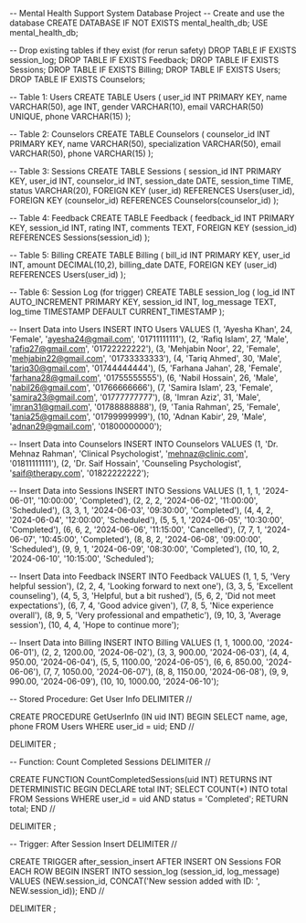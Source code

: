 -- Mental Health Support System Database Project
-- Create and use the database
CREATE DATABASE IF NOT EXISTS mental_health_db;
USE mental_health_db;

-- Drop existing tables if they exist (for rerun safety)
DROP TABLE IF EXISTS session_log;
DROP TABLE IF EXISTS Feedback;
DROP TABLE IF EXISTS Sessions;
DROP TABLE IF EXISTS Billing;
DROP TABLE IF EXISTS Users;
DROP TABLE IF EXISTS Counselors;

-- Table 1: Users
CREATE TABLE Users (
  user_id INT PRIMARY KEY,
  name VARCHAR(50),
  age INT,
  gender VARCHAR(10),
  email VARCHAR(50) UNIQUE,
  phone VARCHAR(15)
);

-- Table 2: Counselors
CREATE TABLE Counselors (
  counselor_id INT PRIMARY KEY,
  name VARCHAR(50),
  specialization VARCHAR(50),
  email VARCHAR(50),
  phone VARCHAR(15)
);

-- Table 3: Sessions
CREATE TABLE Sessions (
  session_id INT PRIMARY KEY,
  user_id INT,
  counselor_id INT,
  session_date DATE,
  session_time TIME,
  status VARCHAR(20),
  FOREIGN KEY (user_id) REFERENCES Users(user_id),
  FOREIGN KEY (counselor_id) REFERENCES Counselors(counselor_id)
);

-- Table 4: Feedback
CREATE TABLE Feedback (
  feedback_id INT PRIMARY KEY,
  session_id INT,
  rating INT,
  comments TEXT,
  FOREIGN KEY (session_id) REFERENCES Sessions(session_id)
);

-- Table 5: Billing
CREATE TABLE Billing (
  bill_id INT PRIMARY KEY,
  user_id INT,
  amount DECIMAL(10,2),
  billing_date DATE,
  FOREIGN KEY (user_id) REFERENCES Users(user_id)
);

-- Table 6: Session Log (for trigger)
CREATE TABLE session_log (
  log_id INT AUTO_INCREMENT PRIMARY KEY,
  session_id INT,
  log_message TEXT,
  log_time TIMESTAMP DEFAULT CURRENT_TIMESTAMP
);

-- Insert Data into Users
INSERT INTO Users VALUES
(1, 'Ayesha Khan', 24, 'Female', 'ayesha24@gmail.com', '01711111111'),
(2, 'Rafiq Islam', 27, 'Male', 'rafiq27@gmail.com', '01722222222'),
(3, 'Mehjabin Noor', 22, 'Female', 'mehjabin22@gmail.com', '01733333333'),
(4, 'Tariq Ahmed', 30, 'Male', 'tariq30@gmail.com', '01744444444'),
(5, 'Farhana Jahan', 28, 'Female', 'farhana28@gmail.com', '01755555555'),
(6, 'Nabil Hossain', 26, 'Male', 'nabil26@gmail.com', '01766666666'),
(7, 'Samira Islam', 23, 'Female', 'samira23@gmail.com', '01777777777'),
(8, 'Imran Aziz', 31, 'Male', 'imran31@gmail.com', '01788888888'),
(9, 'Tania Rahman', 25, 'Female', 'tania25@gmail.com', '01799999999'),
(10, 'Adnan Kabir', 29, 'Male', 'adnan29@gmail.com', '01800000000');

-- Insert Data into Counselors
INSERT INTO Counselors VALUES
(1, 'Dr. Mehnaz Rahman', 'Clinical Psychologist', 'mehnaz@clinic.com', '01811111111'),
(2, 'Dr. Saif Hossain', 'Counseling Psychologist', 'saif@therapy.com', '01822222222');

-- Insert Data into Sessions
INSERT INTO Sessions VALUES
(1, 1, 1, '2024-06-01', '10:00:00', 'Completed'),
(2, 2, 2, '2024-06-02', '11:00:00', 'Scheduled'),
(3, 3, 1, '2024-06-03', '09:30:00', 'Completed'),
(4, 4, 2, '2024-06-04', '12:00:00', 'Scheduled'),
(5, 5, 1, '2024-06-05', '10:30:00', 'Completed'),
(6, 6, 2, '2024-06-06', '11:15:00', 'Cancelled'),
(7, 7, 1, '2024-06-07', '10:45:00', 'Completed'),
(8, 8, 2, '2024-06-08', '09:00:00', 'Scheduled'),
(9, 9, 1, '2024-06-09', '08:30:00', 'Completed'),
(10, 10, 2, '2024-06-10', '10:15:00', 'Scheduled');

-- Insert Data into Feedback
INSERT INTO Feedback VALUES
(1, 1, 5, 'Very helpful session'),
(2, 2, 4, 'Looking forward to next one'),
(3, 3, 5, 'Excellent counseling'),
(4, 5, 3, 'Helpful, but a bit rushed'),
(5, 6, 2, 'Did not meet expectations'),
(6, 7, 4, 'Good advice given'),
(7, 8, 5, 'Nice experience overall'),
(8, 9, 5, 'Very professional and empathetic'),
(9, 10, 3, 'Average session'),
(10, 4, 4, 'Hope to continue more');

-- Insert Data into Billing
INSERT INTO Billing VALUES
(1, 1, 1000.00, '2024-06-01'),
(2, 2, 1200.00, '2024-06-02'),
(3, 3, 900.00, '2024-06-03'),
(4, 4, 950.00, '2024-06-04'),
(5, 5, 1100.00, '2024-06-05'),
(6, 6, 850.00, '2024-06-06'),
(7, 7, 1050.00, '2024-06-07'),
(8, 8, 1150.00, '2024-06-08'),
(9, 9, 990.00, '2024-06-09'),
(10, 10, 1000.00, '2024-06-10');

-- Stored Procedure: Get User Info
DELIMITER //

CREATE PROCEDURE GetUserInfo (IN uid INT)
BEGIN
    SELECT name, age, phone
    FROM Users
    WHERE user_id = uid;
END //

DELIMITER ;

-- Function: Count Completed Sessions
DELIMITER //

CREATE FUNCTION CountCompletedSessions(uid INT)
RETURNS INT
DETERMINISTIC
BEGIN
    DECLARE total INT;
    SELECT COUNT(*) INTO total
    FROM Sessions
    WHERE user_id = uid AND status = 'Completed';
    RETURN total;
END //

DELIMITER ;

-- Trigger: After Session Insert
DELIMITER //

CREATE TRIGGER after_session_insert
AFTER INSERT ON Sessions
FOR EACH ROW
BEGIN
    INSERT INTO session_log (session_id, log_message)
    VALUES (NEW.session_id, CONCAT('New session added with ID: ', NEW.session_id));
END //

DELIMITER ;
